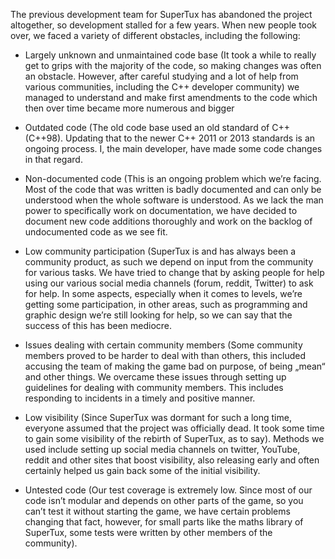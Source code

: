 The previous development team for SuperTux has abandoned the project
altogether, so development stalled for a few years. When new people
took over, we faced a variety of different obstacles, including the
following:

- Largely unknown and unmaintained code base (It took a while to
  really get to grips with the majority of the code, so making changes
  was often an obstacle. However, after careful studying and a lot of
  help from various communities, including the C++ developer
  community) we managed to understand and make first amendments to the
  code which then over time became more numerous and bigger

- Outdated code (The old code base used an old standard of C++
  (C++98). Updating that to the newer C++ 2011 or 2013 standards is an
  ongoing process. I, the main developer, have made some code changes
  in that regard.

- Non-documented code (This is an ongoing problem which we’re facing.
  Most of the code that was written is badly documented and can only
  be understood when the whole software is understood. As we lack the
  man power to specifically work on documentation, we have decided to
  document new code additions thoroughly and work on the backlog of
  undocumented code as we see fit.

- Low community participation (SuperTux is and has always been a
  community product, as such we depend on input from the community for
  various tasks. We have tried to change that by asking people for
  help using our various social media channels (forum, reddit,
  Twitter) to ask for help. In some aspects, especially when it comes
  to levels, we’re getting some participation, in other areas, such as
  programming and graphic design we’re still looking for help, so we
  can say that the success of this has been mediocre.

- Issues dealing with certain community members (Some community
  members proved to be harder to deal with than others, this included
  accusing the team of making the game bad on purpose, of being „mean“
  and other things. We overcame these issues through setting up
  guidelines for dealing with community members. This includes
  responding to incidents in a timely and positive manner.

- Low visibility (Since SuperTux was dormant for such a long time,
  everyone assumed that the project was officially dead. It took some
  time to gain some visibility of the rebirth of SuperTux, as to say).
  Methods we used include setting up social media channels on twitter,
  YouTube, reddit and other sites that boost visibility, also
  releasing early and often certainly helped us gain back some of the
  initial visibility.

- Untested code (Our test coverage is extremely low. Since most of our
  code isn’t modular and depends on other parts of the game, so you
  can’t test it without starting the game, we have certain problems
  changing that fact, however, for small parts like the maths library
  of SuperTux, some tests were written by other members of the
  community).

